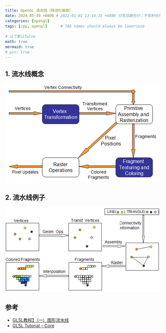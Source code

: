 ```yaml
---
title: OpenGL 流水线（待消化吸收）
date: 2024-05-30 +0800 # 2022-01-01 13:14:15 +0800 只写日期也行；不写秒也行；这样也行 2022-03-09T00:55:42+08:00
categories: [opengl]
tags: [cpp, opengl]      # TAG names should always be lowercase

# 以下默认false
math: true
mermaid: true
# pin: true
---
```


## 1. 流水线概念

![Pileline Concepts](/assets/images/opengl/pipeline_concepts.gif)

## 2. 流水线例子

![Pileline Example](/assets/images/opengl/pipeline_example.gif)

## 参考

- [GLSL教程】（一）图形流水线](https://blog.csdn.net/racehorse/article/details/6593719?spm=1001.2014.3001.5502)
- [GLSL Tutorial – Core](http://www.lighthouse3d.com/tutorials/glsl-tutorial/)
